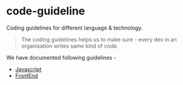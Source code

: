 # code-guideline

Coding guidelines for different language & technology.

> The coding guidelines helps us to make sure - every dev in an organisation writes same kind of code. 

We have documented following guidelines - 

* [Javascript](javascript.md)
* [FrontEnd](frontend.md)

